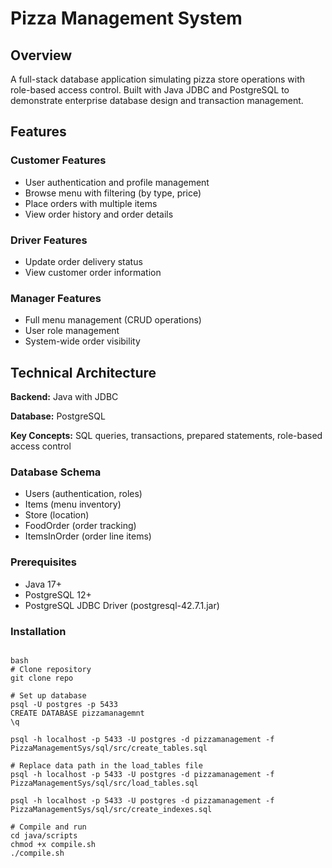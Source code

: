 # Pizza Management System

## Overview

A full-stack database application simulating pizza store operations with role-based access control. Built with Java JDBC and PostgreSQL to demonstrate enterprise database design and transaction management. 

## Features

### Customer Features

* User authentication and profile management
* Browse menu with filtering (by type, price)
* Place orders with multiple items
* View order history and order details

### Driver Features

* Update order delivery status
* View customer order information

### Manager Features

* Full menu management (CRUD operations)
* User role management
* System-wide order visibility

## Technical Architecture 

**Backend:** Java with JDBC

**Database:** PostgreSQL

**Key Concepts:** SQL queries, transactions, prepared statements, role-based access control

### Database Schema

* Users (authentication, roles)
* Items (menu inventory)
* Store (location)
* FoodOrder (order tracking)
* ItemsInOrder (order line items)

### Prerequisites

* Java 17+
* PostgreSQL 12+
* PostgreSQL JDBC Driver (postgresql-42.7.1.jar)

### Installation

```

bash
# Clone repository
git clone repo 

# Set up database 
psql -U postgres -p 5433
CREATE DATABASE pizzamanagemnt
\q 

psql -h localhost -p 5433 -U postgres -d pizzamanagement -f PizzaManagementSys/sql/src/create_tables.sql 

# Replace data path in the load_tables file
psql -h localhost -p 5433 -U postgres -d pizzamanagement -f PizzaManagementSys/sql/src/load_tables.sql 

psql -h localhost -p 5433 -U postgres -d pizzamanagement -f PizzaManagementSys/sql/src/create_indexes.sql

# Compile and run 
cd java/scripts
chmod +x compile.sh
./compile.sh 

```
